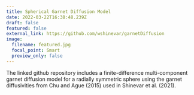 ```yaml
---
title: Spherical Garnet Diffusion Model
date: 2022-03-22T16:38:48.239Z
draft: false
featured: false
external_link: https://github.com/wshinevar/garnetDiffusion
image:
  filename: featured.jpg
  focal_point: Smart
  preview_only: false
---
```

The linked github repository includes a finite-difference multi-component garnet diffusion model for a radially symmetric sphere using the garnet diffusivities from Chu and Ague (2015) used in Shinevar et al. (2021).